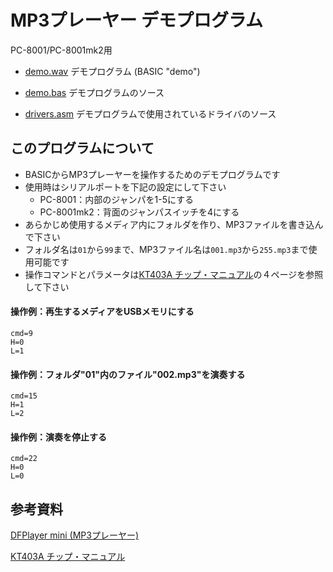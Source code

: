 # MP3プレーヤー デモプログラム

PC-8001/PC-8001mk2用

- [demo.wav](demo.wav)
デモプログラム (BASIC "demo")

- [demo.bas](demo.bas)
デモプログラムのソース

- [drivers.asm](drivers.asm)
デモプログラムで使用されているドライバのソース

## このプログラムについて

- BASICからMP3プレーヤーを操作するためのデモプログラムです
- 使用時はシリアルポートを下記の設定にして下さい
    - PC-8001：内部のジャンパを1-5にする
    - PC-8001mk2：背面のジャンパスイッチを4にする
- あらかじめ使用するメディア内にフォルダを作り、MP3ファイルを書き込んで下さい
- フォルダ名は`01`から`99`まで、MP3ファイル名は`001.mp3`から`255.mp3`まで使用可能です
- 操作コマンドとパラメータは[KT403A チップ・マニュアル](https://drive.google.com/file/d/1FfOZJdB9Q0GYQllW3_FLckE7aC8jizcE/view)の４ページを参照して下さい

#### 操作例：再生するメディアをUSBメモリにする
    cmd=9
    H=0
    L=1

#### 操作例：フォルダ"01"内のファイル"002.mp3"を演奏する
    cmd=15
    H=1
    L=2

#### 操作例：演奏を停止する
    cmd=22
    H=0
    L=0




## 参考資料

[DFPlayer mini (MP3プレーヤー)](https://akizukidenshi.com/catalog/g/g112544/)

[KT403A チップ・マニュアル](https://drive.google.com/file/d/1FfOZJdB9Q0GYQllW3_FLckE7aC8jizcE/view)
